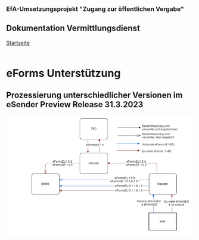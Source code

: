 ### EfA-Umsetzungsprojekt "Zugang zur öffentlichen Vergabe"
## Dokumentation Vermittlungsdienst
[Startseite](/documentation/documentation.md)
<br><br>

# eForms Unterstützung

## Prozessierung unterschiedlicher Versionen im eSender Preview Release 31.3.2023
![eForms Version flow](images/eforms_version_flow.png)

